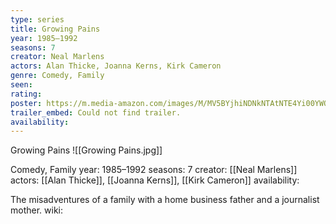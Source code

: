 ```yaml
---
type: series
title: Growing Pains
year: 1985–1992
seasons: 7
creator: Neal Marlens
actors: Alan Thicke, Joanna Kerns, Kirk Cameron
genre: Comedy, Family
seen:
rating: 
poster: https://m.media-amazon.com/images/M/MV5BYjhiNDNkNTAtNTE4Yi00YWQ0LTlhMzItMThiYjNjMmFkZWIxXkEyXkFqcGdeQXVyMjExMjk0ODk@._V1_SX300.jpg
trailer_embed: Could not find trailer.
availability:
---
```

Growing Pains
![[Growing Pains.jpg]]

Comedy, Family
year: 1985–1992
seasons: 7
creator: [[Neal Marlens]]
actors: [[Alan Thicke]], [[Joanna Kerns]], [[Kirk Cameron]]
availability:

The misadventures of a family with a home business father and a journalist mother.
wiki: 


